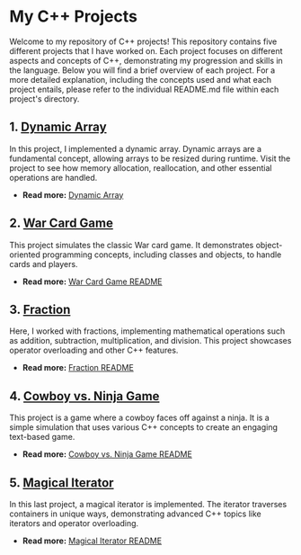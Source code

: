 # My C++ Projects

Welcome to my repository of C++ projects! This repository contains five different projects that I have worked on. Each project focuses on different aspects and concepts of C++, demonstrating my progression and skills in the language. Below you will find a brief overview of each project. For a more detailed explanation, including the concepts used and what each project entails, please refer to the individual README.md file within each project's directory.

## 1. [Dynamic Array](./DynamicArray)

In this project, I implemented a dynamic array. Dynamic arrays are a fundamental concept, allowing arrays to be resized during runtime. Visit the project to see how memory allocation, reallocation, and other essential operations are handled.

- **Read more:** [Dynamic Array](./Task1_DynamicArray/README.md)

## 2. [War Card Game](./WarCardGame)

This project simulates the classic War card game. It demonstrates object-oriented programming concepts, including classes and objects, to handle cards and players.

- **Read more:** [War Card Game README](./WarCardGame/README.md)

## 3. [Fraction](./Fraction)

Here, I worked with fractions, implementing mathematical operations such as addition, subtraction, multiplication, and division. This project showcases operator overloading and other C++ features.

- **Read more:** [Fraction README](./Fraction/README.md)

## 4. [Cowboy vs. Ninja Game](./CowboyVsNinja)

This project is a game where a cowboy faces off against a ninja. It is a simple simulation that uses various C++ concepts to create an engaging text-based game.

- **Read more:** [Cowboy vs. Ninja Game README](./CowboyVsNinja/README.md)

## 5. [Magical Iterator](./MagicalIterator)

In this last project, a magical iterator is implemented. The iterator traverses containers in unique ways, demonstrating advanced C++ topics like iterators and operator overloading.

- **Read more:** [Magical Iterator README](./MagicalIterator/README.md)
